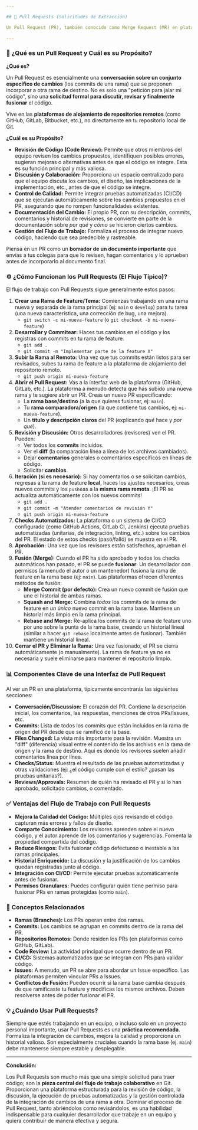 ```yaml
---

## 🤝 Pull Requests (Solicitudes de Extracción)

Un Pull Request (PR), también conocido como Merge Request (MR) en plataformas como GitLab, es el mecanismo estándar para **proponer cambios** en un repositorio y **solicitar que sean revisados y fusionados** en otra rama (generalmente una rama principal como `main` o `develop`).

---
```


### 🤔 ¿Qué es un Pull Request y Cuál es su Propósito?

**¿Qué es?**

Un Pull Request es esencialmente una **conversación sobre un conjunto específico de cambios** (los commits de una rama) que se proponen incorporar a otra rama de destino. No es solo una "petición para jalar mi código", sino una **solicitud formal para discutir, revisar y finalmente fusionar** el código.

Vive en las **plataformas de alojamiento de repositorios remotos** (como GitHub, GitLab, Bitbucket, etc.), no directamente en tu repositorio local de Git.

**¿Cuál es su Propósito?**

*   **Revisión de Código (Code Review):** Permite que otros miembros del equipo revisen los cambios propuestos, identifiquen posibles errores, sugieran mejoras o alternativas antes de que el código se integre. Esta es su función principal y más valiosa.
*   **Discusión y Colaboración:** Proporciona un espacio centralizado para que el equipo discuta los cambios, el diseño, las implicaciones de la implementación, etc., antes de que el código se integre.
*   **Control de Calidad:** Permite integrar pruebas automatizadas (CI/CD) que se ejecutan automáticamente sobre los cambios propuestos en el PR, asegurando que no rompen funcionalidades existentes.
*   **Documentación del Cambio:** El propio PR, con su descripción, commits, comentarios y historial de revisiones, se convierte en parte de la documentación sobre *por qué* y *cómo* se hicieron ciertos cambios.
*   **Gestión del Flujo de Trabajo:** Formaliza el proceso de integrar nuevo código, haciendo que sea predecible y rastreable.

Piensa en un PR como un **borrador de un documento importante** que envías a tus colegas para que lo revisen, hagan comentarios y lo aprueben antes de incorporarlo al documento final.

### ⚙️ ¿Cómo Funcionan los Pull Requests (El Flujo Típico)?

El flujo de trabajo con Pull Requests sigue generalmente estos pasos:

1.  **Crear una Rama de Feature/Tema:** Comienzas trabajando en una rama nueva y separada de la rama principal (ej: `main` o `develop`) para tu tarea (una nueva característica, una corrección de bug, una mejora).
    *   `git switch -c mi-nueva-feature` (o `git checkout -b mi-nueva-feature`)
2.  **Desarrollar y Commitear:** Haces tus cambios en el código y los registras con commits en tu rama de feature.
    *   `git add .`
    *   `git commit -m "Implementar parte de la feature X"`
3.  **Subir la Rama al Remoto:** Una vez que tus commits están listos para ser revisados, subes tu rama de feature a la plataforma de alojamiento del repositorio remoto.
    *   `git push origin mi-nueva-feature`
4.  **Abrir el Pull Request:** Vas a la interfaz web de la plataforma (GitHub, GitLab, etc.). La plataforma a menudo detecta que has subido una nueva rama y te sugiere abrir un PR. Creas un nuevo PR especificando:
    *   La **rama base/destino** (a la que quieres fusionar, ej: `main`).
    *   Tu **rama comparadora/origen** (la que contiene tus cambios, ej: `mi-nueva-feature`).
    *   Un **título y descripción claros** del PR (explicando *qué* hace y *por qué*).
5.  **Revisión y Discusión:** Otros desarrolladores (revisores) ven el PR. Pueden:
    *   Ver todos los **commits** incluidos.
    *   Ver el **diff** (la comparación línea a línea de los archivos cambiados).
    *   Dejar **comentarios** generales o comentarios específicos en líneas de código.
    *   Solicitar **cambios**.
6.  **Iteración (si es necesario):** Si hay comentarios o se solicitan cambios, regresas a tu rama de feature **local**, haces los ajustes necesarios, creas nuevos commits y los `push`eas a la **misma rama remota**. ¡El PR se actualiza automáticamente con los nuevos commits!
    *   `git add .`
    *   `git commit -m "Atender comentarios de revisión Y"`
    *   `git push origin mi-nueva-feature`
7.  **Checks Automatizados:** La plataforma o un sistema de CI/CD configurado (como GitHub Actions, GitLab CI, Jenkins) ejecuta pruebas automatizadas (unitarias, de integración, linting, etc.) sobre los cambios del PR. El estado de estos checks (pasó/falló) se muestra en el PR.
8.  **Aprobación:** Una vez que los revisores están satisfechos, aprueban el PR.
9.  **Fusión (Merge):** Cuando el PR ha sido aprobado y todos los checks automáticos han pasado, el PR se puede **fusionar**. Un desarrollador con permisos (a menudo el autor o un mantenedor) fusiona la rama de feature en la rama base (ej: `main`). Las plataformas ofrecen diferentes métodos de fusión:
    *   **Merge Commit (por defecto):** Crea un nuevo commit de fusión que une el historial de ambas ramas.
    *   **Squash and Merge:** Combina *todos* los commits de la rama de feature en *un único* nuevo commit en la rama base. Mantiene un historial más limpio en la rama principal.
    *   **Rebase and Merge:** Re-aplica los commits de la rama de feature uno por uno sobre la punta de la rama base, creando un historial lineal (similar a hacer `git rebase` localmente antes de fusionar). También mantiene un historial lineal.
10. **Cerrar el PR y Eliminar la Rama:** Una vez fusionado, el PR se cierra automáticamente (o manualmente). La rama de feature ya no es necesaria y suele eliminarse para mantener el repositorio limpio.

### 📊 Componentes Clave de una Interfaz de Pull Request

Al ver un PR en una plataforma, típicamente encontrarás las siguientes secciones:

*   **Conversación/Discussion:** El corazón del PR. Contiene la descripción inicial, los comentarios, las respuestas, menciones de otros PRs/Issues, etc.
*   **Commits:** Lista de todos los commits que están incluidos en la rama de origen del PR desde que se ramificó de la base.
*   **Files Changed:** La vista más importante para la revisión. Muestra un "diff" (diferencia) visual entre el contenido de los archivos en la rama de origen y la rama de destino. Aquí es donde los revisores suelen añadir comentarios línea por línea.
*   **Checks/Status:** Muestra el resultado de las pruebas automatizadas y otras validaciones (ej: ¿el código cumple con el estilo? ¿pasan las pruebas unitarias?).
*   **Reviews/Approvals:** Resumen de quién ha revisado el PR y si lo han aprobado, solicitado cambios, o comentado.

### ✅ Ventajas del Flujo de Trabajo con Pull Requests

*   **Mejora la Calidad del Código:** Múltiples ojos revisando el código capturan más errores y fallos de diseño.
*   **Comparte Conocimiento:** Los revisores aprenden sobre el nuevo código, y el autor aprende de los comentarios y sugerencias. Fomenta la propiedad compartida del código.
*   **Reduce Riesgos:** Evita fusionar código defectuoso o inestable a las ramas principales.
*   **Historial Enriquecido:** La discusión y la justificación de los cambios quedan registradas junto al código.
*   **Integración con CI/CD:** Permite ejecutar pruebas automáticamente antes de fusionar.
*   **Permisos Granulares:** Puedes configurar quién tiene permiso para fusionar PRs en ramas protegidas (como `main`).

### 🧩 Conceptos Relacionados

*   **Ramas (Branches):** Los PRs operan entre dos ramas.
*   **Commits:** Los cambios se agrupan en commits dentro de la rama del PR.
*   **Repositorios Remotos:** Donde residen los PRs (en plataformas como GitHub, GitLab).
*   **Code Review:** La actividad principal que ocurre dentro de un PR.
*   **CI/CD:** Sistemas automatizados que se integran con PRs para validar código.
*   **Issues:** A menudo, un PR se abre para abordar un Issue específico. Las plataformas permiten vincular PRs a Issues.
*   **Conflictos de Fusión:** Pueden ocurrir si la rama base cambia después de que ramificaste tu feature y modificas los mismos archivos. Deben resolverse antes de poder fusionar el PR.

### 💡 ¿Cuándo Usar Pull Requests?

Siempre que estés trabajando en un equipo, o incluso solo en un proyecto personal importante, usar Pull Requests es una **práctica recomendada**. Formaliza la integración de cambios, mejora la calidad y proporciona un historial valioso. Son especialmente cruciales cuando la rama base (ej. `main`) debe mantenerse siempre estable y desplegable.

---

**Conclusión:**

Los Pull Requests son mucho más que una simple solicitud para traer código; son la **pieza central del flujo de trabajo colaborativo** en Git. Proporcionan una plataforma estructurada para la revisión de código, la discusión, la ejecución de pruebas automatizadas y la gestión controlada de la integración de cambios de una rama a otra. Dominar el proceso de Pull Request, tanto abriéndolos como revisándolos, es una habilidad indispensable para cualquier desarrollador que trabaje en un equipo y quiera contribuir de manera efectiva y segura.
